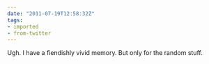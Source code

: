```yaml
---
date: "2011-07-19T12:58:32Z"
tags:
- imported
- from-twitter
---
```

Ugh. I have a fiendishly vivid memory. But only for the random stuff.
